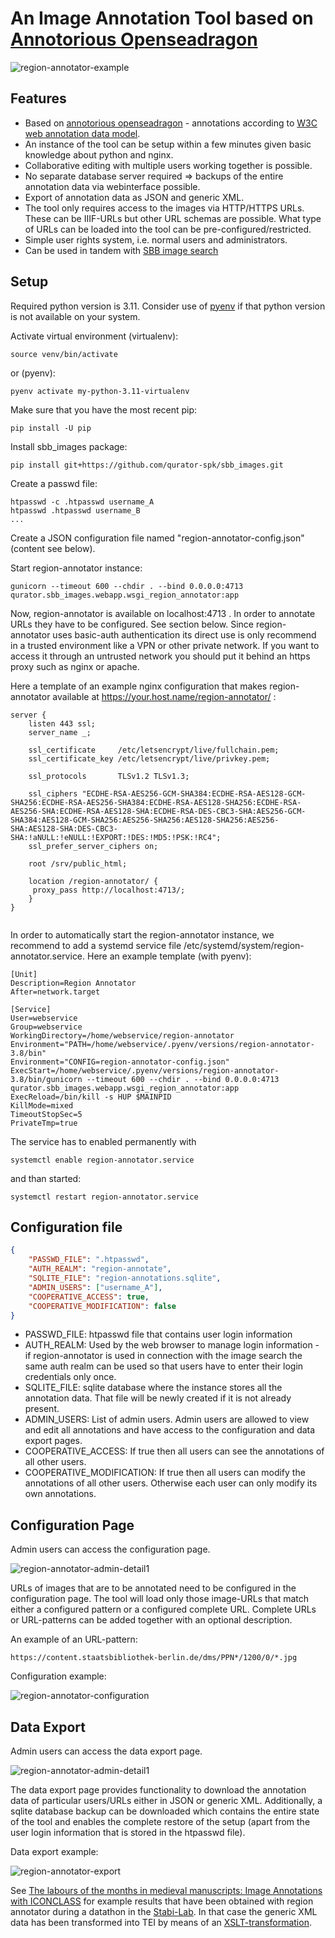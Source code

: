 # An Image Annotation Tool based on [Annotorious Openseadragon](https://github.com/annotorious/annotorious-openseadragon)

![region-annotator-example](screenshots/region-annotator-example.png?raw=true)

## Features

* Based on [annotorious openseadragon](https://github.com/annotorious/annotorious-openseadragon) - annotations according to [W3C web annotation data model](https://www.w3.org/TR/annotation-model/). 
* An instance of the tool can be setup within a few minutes given basic knowledge about python and nginx. 
* Collaborative editing with multiple users working together is possible.
* No separate database server required => backups of the entire annotation data via webinterface possible.
* Export of annotation data as JSON and generic XML.
* The tool only requires access to the images via HTTP/HTTPS URLs. These can be IIIF-URLs but other URL schemas are possible. What type of URLs can be loaded into the tool can be pre-configured/restricted.
* Simple user rights system, i.e. normal users and administrators.
* Can be used in tandem with [SBB image search](image-search.md)

## Setup

Required python version is 3.11. 
Consider use of [pyenv](https://github.com/pyenv/pyenv) if that python version is not available on your system. 

Activate virtual environment (virtualenv):
```
source venv/bin/activate
```
or (pyenv):
```
pyenv activate my-python-3.11-virtualenv
```

Make sure that you have the most recent pip:
```
pip install -U pip
```
Install sbb_images package:
```
pip install git+https://github.com/qurator-spk/sbb_images.git
```

Create a passwd file:
```
htpasswd -c .htpasswd username_A
htpasswd .htpasswd username_B
...
```

Create a JSON configuration file named "region-annotator-config.json" (content see below).

Start region-annotator instance:
```commandline
gunicorn --timeout 600 --chdir . --bind 0.0.0.0:4713 qurator.sbb_images.webapp.wsgi_region_annotator:app
```
Now, region-annotator is available on localhost:4713 . In order to annotate URLs they have to be configured. See section below.
Since region-annotator uses basic-auth authentication its direct use is only recommend in a trusted environment
like a VPN or other private network. If you want to access it through an untrusted network you should put it behind 
an https proxy such as nginx or apache.

Here a template of an example nginx configuration that makes region-annotator available at https://your.host.name/region-annotator/ :
```nginx
server {
    listen 443 ssl;
    server_name _;

    ssl_certificate     /etc/letsencrypt/live/fullchain.pem;
    ssl_certificate_key /etc/letsencrypt/live/privkey.pem;

    ssl_protocols       TLSv1.2 TLSv1.3;

    ssl_ciphers "ECDHE-RSA-AES256-GCM-SHA384:ECDHE-RSA-AES128-GCM-SHA256:ECDHE-RSA-AES256-SHA384:ECDHE-RSA-AES128-SHA256:ECDHE-RSA-AES256-SHA:ECDHE-RSA-AES128-SHA:ECDHE-RSA-DES-CBC3-SHA:AES256-GCM-SHA384:AES128-GCM-SHA256:AES256-SHA256:AES128-SHA256:AES256-SHA:AES128-SHA:DES-CBC3-SHA:!aNULL:!eNULL:!EXPORT:!DES:!MD5:!PSK:!RC4";
    ssl_prefer_server_ciphers on;

    root /srv/public_html;
 
    location /region-annotator/ {
     proxy_pass http://localhost:4713/;
    }
}
                 
```
In order to automatically start the region-annotator instance, 
we recommend to add a systemd service file /etc/systemd/system/region-annotator.service. 
Here an example template (with pyenv):
```systemd
[Unit]
Description=Region Annotator
After=network.target

[Service]
User=webservice
Group=webservice
WorkingDirectory=/home/webservice/region-annotator
Environment="PATH=/home/webservice/.pyenv/versions/region-annotator-3.8/bin"
Environment="CONFIG=region-annotator-config.json"
ExecStart=/home/webservice/.pyenv/versions/region-annotator-3.8/bin/gunicorn --timeout 600 --chdir . --bind 0.0.0.0:4713 qurator.sbb_images.webapp.wsgi_region_annotator:app
ExecReload=/bin/kill -s HUP $MAINPID
KillMode=mixed
TimeoutStopSec=5
PrivateTmp=true

```
The service has to enabled permanently with
```commandline
systemctl enable region-annotator.service
```
and than started:
```commandline
systemctl restart region-annotator.service
```

## Configuration file
```json
{
    "PASSWD_FILE": ".htpasswd",
    "AUTH_REALM": "region-annotate",
    "SQLITE_FILE": "region-annotations.sqlite",
    "ADMIN_USERS": ["username_A"],
    "COOPERATIVE_ACCESS": true,
    "COOPERATIVE_MODIFICATION": false
}
```
* PASSWD_FILE: htpasswd file that contains user login information
* AUTH_REALM: Used by the web browser to manage login information - if region-annotator is used in connection with the image search the same auth realm can be used so that users have to enter their login credentials only once.
* SQLITE_FILE: sqlite database where the instance stores all the annotation data. That file will be newly created if it is not already present.
* ADMIN_USERS: List of admin users. Admin users are allowed to view and edit all annotations and have access to the configuration and data export pages.
* COOPERATIVE_ACCESS: If true then all users can see the annotations of all other users.
* COOPERATIVE_MODIFICATION: If true then all users can modify the annotations of all other users. Otherwise each user can only modify its own annotations.

## Configuration Page

Admin users can access the configuration page.

![region-annotator-admin-detail1](screenshots/region-annotator-admin-detail1.png?raw=true)

URLs of images that are to be annotated need to be configured in the configuration page. 
The tool will load only those image-URLs that match either a configured pattern or a configured complete URL. 
Complete URLs or URL-patterns can be added together with an optional description.

An example of an URL-pattern:

```text
https://content.staatsbibliothek-berlin.de/dms/PPN*/1200/0/*.jpg
```

Configuration example:

![region-annotator-configuration](screenshots/region-annotator-configuration.png?raw=true)

## Data Export

Admin users can access the data export page.

![region-annotator-admin-detail1](screenshots/region-annotator-admin-detail1.png?raw=true)

The data export page provides functionality to download the annotation data of particular users/URLs either 
in JSON or generic XML. Additionally, a sqlite database backup can be downloaded which contains the entire state of the tool 
and enables the complete restore of the setup (apart from the user login information that is stored in the htpasswd file).

Data export example:

![region-annotator-export](screenshots/region-annotator-export.png?raw=true)

See 
[The labours of the months in medieval manuscripts: Image Annotations with ICONCLASS](https://zenodo.org/records/8358608)
for example results that have been obtained with region annotator during a datathon in the [Stabi-Lab](https://lab.sbb.berlin/datenset-datathon/).
In that case the generic XML data has been transformed into TEI by means of an [XSLT-transformation](region-annotator-TEI.xsl). 
